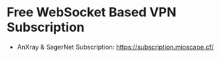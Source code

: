 # Free WebSocket Based VPN Subscription

- AnXray & SagerNet Subscription: https://subscription.mioscape.cf/
